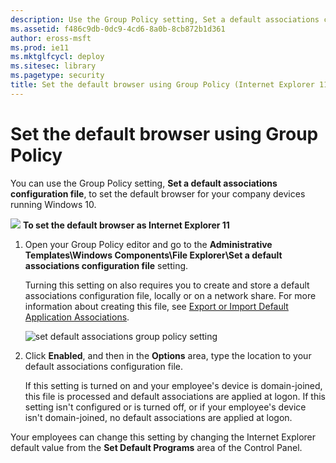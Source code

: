 ```yaml
---
description: Use the Group Policy setting, Set a default associations configuration file, to set the default browser for your company devices running Windows 10.
ms.assetid: f486c9db-0dc9-4cd6-8a0b-8cb872b1d361
author: eross-msft
ms.prod: ie11
ms.mktglfcycl: deploy
ms.sitesec: library
ms.pagetype: security
title: Set the default browser using Group Policy (Internet Explorer 11 for IT Pros)
---
```


# Set the default browser using Group Policy
You can use the Group Policy setting, **Set a default associations configuration file**, to set the default browser for your company devices running Windows 10.

 ![](images/wedge.gif) **To set the default browser as Internet Explorer 11**

1.  Open your Group Policy editor and go to the **Administrative Templates\\Windows Components\\File Explorer\\Set a default associations configuration file** setting.<p>
Turning this setting on also requires you to create and store a default associations configuration file, locally or on a network share. For more information about creating this file, see [Export or Import Default Application Associations]( http://go.microsoft.com/fwlink/p/?LinkId=618268).

    ![set default associations group policy setting](images/setdefaultbrowsergp.png)

2.  Click **Enabled**, and then in the **Options** area, type the location to your default associations configuration file.<p>
If this setting is turned on and your employee's device is domain-joined, this file is processed and default associations are applied at logon. If this setting isn't configured or is turned off, or if your employee's device isn't domain-joined, no default associations are applied at logon.

Your employees can change this setting by changing the Internet Explorer default value from the **Set Default Programs** area of the Control Panel.

 

 




